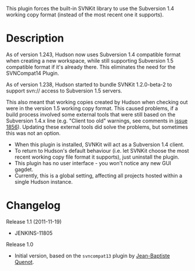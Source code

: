 This plugin forces the built-in SVNKit library to use the Subversion 1.4
working copy format (instead of the most recent one it supports).

# Description

As of version 1.243, Hudson now uses Subversion 1.4 compatible format
when creating a new workspace, while still supporting Subversion 1.5
compatible format if it's already there. This eliminates the need for
the SVNCompat14 Plugin.

As of version 1.238, Hudson started to bundle SVNKit 1.2.0-beta-2 to
support svn:// access to Subversion 1.5 servers.

This also meant that working copies created by Hudson when checking out
were in the version 1.5 working copy format. This caused problems, if a
build process involved some external tools that were still based on the
Subversion 1.4.x line (e.g. "Client too old" warnings, see comments in
[issue 1856](https://hudson.dev.java.net/issues/show_bug.cgi?id=1856)).
Updating these external tools did solve the problems, but sometimes this
was not an option.

-   When this plugin is installed, SVNKit will act as a Subversion 1.4
    client.
-   To return to Hudson's default behaviour (i.e. let SVNKit choose the
    most recent working copy file format it supports), just uninstall
    the plugin.
-   This plugin has no user interface - you won't notice any new GUI
    gagdet.
-   Currently, this is a global setting, affecting all projects hosted
    within a single Hudson instance. 

# Changelog

Release 1.1 (2011-11-19)

-   JENKINS-11805

Release 1.0

-   Initial version, based on the `svncompat13` plugin by [Jean-Baptiste
    Quenot](mailto:jbq@caraldi.com).
